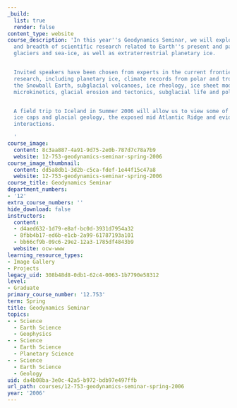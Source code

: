 ```yaml
---
_build:
  list: true
  render: false
content_type: website
course_description: 'In this year''s Geodynamics Seminar, we will explore the depth
  and breadth of scientific research related to Earth''s present and past ice-sheets,
  glaciers and sea-ice, as well as extraterrestrial planetary ice.


  Invited speakers have been chosen from experts in the current frontiers in ice-related
  research, including planetary ice, climate records from polar and tropical ice cores,
  the Snowball Earth, subglacial volcanoes, ice rheology, ice sheet modeling, ice
  microkinetics, glacial erosion and tectonics, subglacial life and polar remote sensing.


  A field trip to Iceland in Summer 2006 will allow us to view some of the island''s
  ice caps and glacial geology, the exposed mid Atlantic Ridge and evidence of ice-volcano
  interactions.

  '
course_image:
  content: 8c3aa887-4a91-9d75-2e0b-787d7c78a7b9
  website: 12-753-geodynamics-seminar-spring-2006
course_image_thumbnail:
  content: dd5a8db1-3d2b-c5ca-fdef-1e44f15c47a8
  website: 12-753-geodynamics-seminar-spring-2006
course_title: Geodynamics Seminar
department_numbers:
- '12'
extra_course_numbers: ''
hide_download: false
instructors:
  content:
  - d4aed632-1d79-e8af-bc0d-3931d7954a32
  - 8fbb4b17-ed6b-e1cb-2a99-61787193a101
  - bb66cf9b-09c6-29e2-12a3-1785df4843b9
  website: ocw-www
learning_resource_types:
- Image Gallery
- Projects
legacy_uid: 308b48d8-0db1-62c4-0063-1b7790e58312
level:
- Graduate
primary_course_number: '12.753'
term: Spring
title: Geodynamics Seminar
topics:
- - Science
  - Earth Science
  - Geophysics
- - Science
  - Earth Science
  - Planetary Science
- - Science
  - Earth Science
  - Geology
uid: da4b08ba-3e0c-42a5-b972-bdb97e497ffb
url_path: courses/12-753-geodynamics-seminar-spring-2006
year: '2006'
---
```

